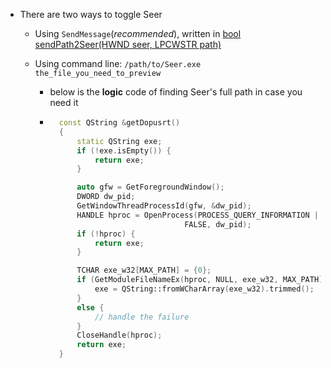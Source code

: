 - There are two ways to toggle Seer

  - Using `SendMessage`(*recommended*), written in [bool sendPath2Seer(HWND seer, LPCWSTR path)](https://github.com/ccseer/Seer/blob/master/ipc/ACustomApp/mainwindow.cpp)

  - Using command line: `/path/to/Seer.exe the_file_you_need_to_preview`

    - below is the **logic** code of finding Seer's full path in case you need it
    - ```c++
        const QString &getDopusrt()
        {
            static QString exe;
            if (!exe.isEmpty()) {
                return exe;
            }

            auto gfw = GetForegroundWindow();
            DWORD dw_pid;
            GetWindowThreadProcessId(gfw, &dw_pid);
            HANDLE hproc = OpenProcess(PROCESS_QUERY_INFORMATION | PROCESS_VM_READ,
                                    FALSE, dw_pid);
            if (!hproc) {
                return exe;
            }

            TCHAR exe_w32[MAX_PATH] = {0};
            if (GetModuleFileNameEx(hproc, NULL, exe_w32, MAX_PATH) > 0) {
                exe = QString::fromWCharArray(exe_w32).trimmed();
            }
            else {
                // handle the failure
            }
            CloseHandle(hproc);
            return exe;
        }

      ```
